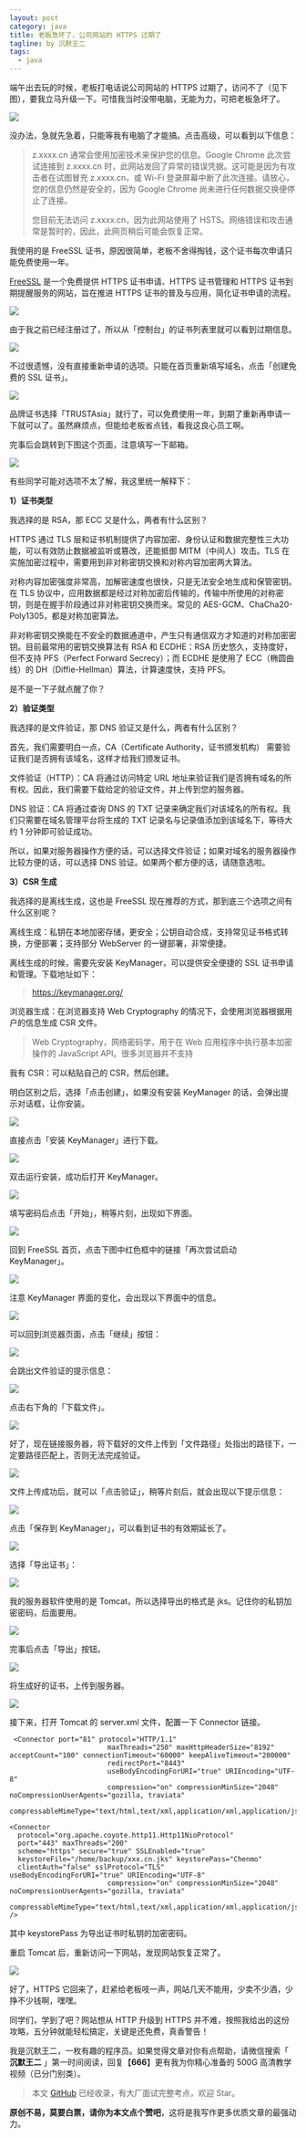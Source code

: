```yaml
---
layout: post
category: java
title: 老板急坏了，公司网站的 HTTPS 过期了
tagline: by 沉默王二
tags: 
  - java
---
```


端午出去玩的时候，老板打电话说公司网站的 HTTPS 过期了，访问不了（见下图），要我立马升级一下。可惜我当时没带电脑，无能为力，可把老板急坏了。

<!--more-->



![](http://www.itwanger.com/assets/images/2020/06/java-https-01.png)

没办法，急就先急着，只能等我有电脑了才能搞。点击高级，可以看到以下信息：

>z.xxxx.cn 通常会使用加密技术来保护您的信息。Google Chrome 此次尝试连接到 z.xxxx.cn 时，此网站发回了异常的错误凭据。这可能是因为有攻击者在试图冒充 z.xxxx.cn，或 Wi-Fi 登录屏幕中断了此次连接。请放心，您的信息仍然是安全的，因为 Google Chrome 尚未进行任何数据交换便停止了连接。
>
>您目前无法访问 z.xxxx.cn，因为此网站使用了 HSTS。网络错误和攻击通常是暂时的，因此，此网页稍后可能会恢复正常。

我使用的是 FreeSSL 证书，原因很简单，老板不舍得掏钱，这个证书每次申请只能免费使用一年。

[FreeSSL](https://freessl.cn/) 是一个免费提供 HTTPS 证书申请、HTTPS 证书管理和 HTTPS 证书到期提醒服务的网站，旨在推进 HTTPS 证书的普及与应用，简化证书申请的流程。

![](http://www.itwanger.com/assets/images/2020/06/java-https-02.png)

由于我之前已经注册过了，所以从「控制台」的证书列表里就可以看到过期信息。

![](http://www.itwanger.com/assets/images/2020/06/java-https-03.png)

不过很遗憾，没有直接重新申请的选项。只能在首页重新填写域名，点击「创建免费的 SSL 证书」。

![](http://www.itwanger.com/assets/images/2020/06/java-https-04.png)

品牌证书选择「TRUSTAsia」就行了，可以免费使用一年，到期了重新再申请一下就可以了。虽然麻烦点，但能给老板省点钱，看我这良心员工啊。

完事后会跳转到下图这个页面，注意填写一下邮箱。

![](http://www.itwanger.com/assets/images/2020/06/java-https-05.png)

有些同学可能对选项不太了解，我这里统一解释下：

**1）证书类型**

我选择的是 RSA，那 ECC 又是什么，两者有什么区别？

HTTPS 通过 TLS 层和证书机制提供了内容加密、身份认证和数据完整性三大功能，可以有效防止数据被监听或篡改，还能抵御 MITM（中间人）攻击。TLS 在实施加密过程中，需要用到非对称密钥交换和对称内容加密两大算法。

对称内容加密强度非常高，加解密速度也很快，只是无法安全地生成和保管密钥。在 TLS 协议中，应用数据都是经过对称加密后传输的，传输中所使用的对称密钥，则是在握手阶段通过非对称密钥交换而来。常见的 AES-GCM、ChaCha20-Poly1305，都是对称加密算法。

非对称密钥交换能在不安全的数据通道中，产生只有通信双方才知道的对称加密密钥。目前最常用的密钥交换算法有 RSA 和 ECDHE：RSA 历史悠久，支持度好，但不支持 PFS（Perfect Forward Secrecy）；而 ECDHE 是使用了 ECC（椭圆曲线）的 DH（Diffie-Hellman）算法，计算速度快，支持 PFS。

是不是一下子就点醒了你？

**2）验证类型**

我选择的是文件验证，那 DNS 验证又是什么，两者有什么区别？

首先，我们需要明白一点，CA（Certificate Authority，证书颁发机构） 需要验证我们是否拥有该域名，这样才给我们颁发证书。

文件验证（HTTP）：CA 将通过访问特定 URL 地址来验证我们是否拥有域名的所有权。因此，我们需要下载给定的验证文件，并上传到您的服务器。

DNS 验证：CA 将通过查询 DNS 的 TXT 记录来确定我们对该域名的所有权。我们只需要在域名管理平台将生成的 TXT 记录名与记录值添加到该域名下，等待大约 1 分钟即可验证成功。

所以，如果对服务器操作方便的话，可以选择文件验证；如果对域名的服务器操作比较方便的话，可以选择 DNS 验证。如果两个都方便的话，请随意选啦。

**3）CSR 生成**

我选择的是离线生成，这也是 FreeSSL 现在推荐的方式，那到底三个选项之间有什么区别呢？

离线生成：私钥在本地加密存储，更安全；公钥自动合成，支持常见证书格式转换，方便部署；支持部分 WebServer 的一键部署，非常便捷。

离线生成的时候，需要先安装 KeyManager，可以提供安全便捷的 SSL 证书申请和管理。下载地址如下：

>https://keymanager.org/


浏览器生成：在浏览器支持 Web Cryptography 的情况下，会使用浏览器根据用户的信息生成 CSR 文件。

>Web Cryptography，网络密码学，用于在 Web 应用程序中执行基本加密操作的 JavaScript API。很多浏览器并不支持

我有 CSR：可以粘贴自己的 CSR，然后创建。

明白区别之后，选择「点击创建」，如果没有安装 KeyManager 的话，会弹出提示对话框，让你安装。

![](http://www.itwanger.com/assets/images/2020/06/java-https-06.png)

直接点击「安装 KeyManager」进行下载。

![](http://www.itwanger.com/assets/images/2020/06/java-https-07.png)

双击运行安装，成功后打开 KeyManager。

![](http://www.itwanger.com/assets/images/2020/06/java-https-08.png)

填写密码后点击「开始」，稍等片刻，出现如下界面。

![](http://www.itwanger.com/assets/images/2020/06/java-https-09.png)

回到 FreeSSL 首页，点击下图中红色框中的链接「再次尝试启动 KeyManager」。

![](http://www.itwanger.com/assets/images/2020/06/java-https-10.png)

注意 KeyManager 界面的变化，会出现以下界面中的信息。

![](http://www.itwanger.com/assets/images/2020/06/java-https-11.png)

可以回到浏览器页面，点击「继续」按钮：

![](http://www.itwanger.com/assets/images/2020/06/java-https-12.png)

会跳出文件验证的提示信息：

![](http://www.itwanger.com/assets/images/2020/06/java-https-13.png)

点击右下角的「下载文件」。

![](http://www.itwanger.com/assets/images/2020/06/java-https-14.png)

好了，现在链接服务器，将下载好的文件上传到「文件路径」处指出的路径下，一定要路径匹配上，否则无法完成验证。

![](http://www.itwanger.com/assets/images/2020/06/java-https-15.png)

文件上传成功后，就可以「点击验证」，稍等片刻后，就会出现以下提示信息：

![](http://www.itwanger.com/assets/images/2020/06/java-https-16.png)

点击「保存到 KeyManager」，可以看到证书的有效期延长了。

![](http://www.itwanger.com/assets/images/2020/06/java-https-17.png)

选择「导出证书」：

![](http://www.itwanger.com/assets/images/2020/06/java-https-18.png)

我的服务器软件使用的是 Tomcat，所以选择导出的格式是 jks。记住你的私钥加密密码，后面要用。

![](http://www.itwanger.com/assets/images/2020/06/java-https-19.png)

完事后点击「导出」按钮。

![](http://www.itwanger.com/assets/images/2020/06/java-https-20.png)


将生成好的证书，上传到服务器。

![](http://www.itwanger.com/assets/images/2020/06/java-https-21.png)


接下来，打开 Tomcat 的 server.xml 文件，配置一下 Connector 链接。

```
 <Connector port="81" protocol="HTTP/1.1"
                        maxThreads="250" maxHttpHeaderSize="8192" acceptCount="100" connectionTimeout="60000" keepAliveTimeout="200000"
                        redirectPort="8443"            
                        useBodyEncodingForURI="true" URIEncoding="UTF-8"  
                        compression="on" compressionMinSize="2048" noCompressionUserAgents="gozilla, traviata"   
            compressableMimeType="text/html,text/xml,application/xml,application/json,text/javascript,application/javascript,text/css,text/plain,text/json,image/png,image/gif"/>

<Connector
  protocol="org.apache.coyote.http11.Http11NioProtocol"
  port="443" maxThreads="200"
  scheme="https" secure="true" SSLEnabled="true"
  keystoreFile="/home/backup/xxx.cn.jks" keystorePass="Chenmo"
  clientAuth="false" sslProtocol="TLS"
useBodyEncodingForURI="true" URIEncoding="UTF-8"  
                        compression="on" compressionMinSize="2048" noCompressionUserAgents="gozilla, traviata"   
            compressableMimeType="text/html,text/xml,application/xml,application/json,text/javascript,application/javascript,text/css,text/plain,text/json,image/png,image/gif"
/>
```

其中 keystorePass 为导出证书时私钥的加密密码。

重启 Tomcat 后，重新访问一下网站，发现网站恢复正常了。

![](http://www.itwanger.com/assets/images/2020/06/java-https-22.png)

好了，HTTPS 它回来了，赶紧给老板吱一声，网站几天不能用，少卖不少酒，少挣不少钱啊，嘿嘿。

同学们，学到了吧？网站想从 HTTP 升级到 HTTPS 并不难，按照我给出的这份攻略，五分钟就能轻松搞定，关键是还免费，真香警告！

我是沉默王二，一枚有趣的程序员。如果觉得文章对你有点帮助，请微信搜索「 **沉默王二** 」第一时间阅读，回复【**666**】更有我为你精心准备的 500G 高清教学视频（已分门别类）。

>本文 [GitHub](https://github.com/qinggee/itwanger.github.io) 已经收录，有大厂面试完整考点，欢迎 Star。

**原创不易，莫要白票，请你为本文点个赞吧**，这将是我写作更多优质文章的最强动力。